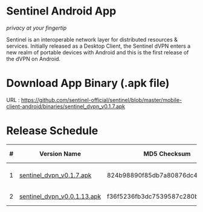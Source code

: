 Sentinel Android App
===
*privacy at your fingertip*

Sentinel is an interoperable network layer for distributed resources & services. Initially released as a Desktop Client, the Sentinel dVPN enters a new realm of portable devices with Android and this is the first release of the dVPN on Android.

Download App Binary (.apk file)
===

URL : https://github.com/sentinel-official/sentinel/blob/master/mobile-client-android/binaries/sentinel_dvpn_v0.1.7.apk

Release Schedule
===

| # | Version Name | MD5 Checksum | Release Date |
| -------- | -------- | -------- | --------- |
| 1     | [sentinel_dvpn_v0.1.7.apk](https://github.com/sentinel-official/sentinel/blob/master/mobile-client-android/binaries/sentinel_dvpn_v0.1.7.apk) | 824b98890f85db7a80876dc488adec45     | 4th September 2018
| 2     | [sentinel_dvpn_v0.0.1.13.apk](https://github.com/sentinel-official/sentinel/blob/master/mobile-client-android/binaries/sentinel_dvpn_v0.0.1.13.apk) | f36f5236fb3dc7539587c280bf88ead7     | 17th July 2018
